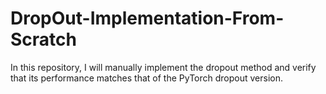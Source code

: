 # DropOut-Implementation-From-Scratch
In this repository, I will manually implement the dropout method and verify that its performance matches that of the PyTorch dropout version.
